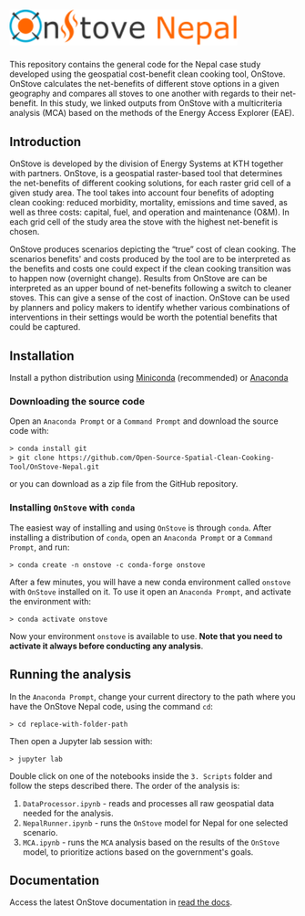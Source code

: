 # <img src="assets/img/OnStoveLogoNepal.svg" alt="drawing" style="width:400px"/>

This repository contains the general code for the Nepal case study developed using the geospatial 
cost-benefit clean cooking tool, OnStove. OnStove calculates the net-benefits of different stove 
options in a given geography and compares all stoves to one another with regards to their net-benefit.
In this study, we linked outputs from OnStove with a multicriteria analysis (MCA) based on the methods of the 
Energy Access Explorer (EAE).

## Introduction 
OnStove is developed by the division of Energy Systems at KTH together with partners. OnStove, is a 
geospatial raster-based tool that determines the net-benefits of different cooking solutions, 
for each raster grid cell of a given study area. The tool takes into account four benefits of 
adopting clean cooking: reduced morbidity, mortality, emissions and time saved, as well as three costs: 
capital, fuel, and operation and maintenance (O&M). In each grid cell of the study area the 
stove with the highest net-benefit is chosen.

OnStove produces scenarios depicting the “true” cost of clean cooking. The scenarios benefits' and costs
produced by the tool are to be interpreted as the benefits and costs one could expect if the clean 
cooking transition was to happen now (overnight change). Results from OnStove are can be interpreted as 
an upper bound of net-benefits following a switch to cleaner stoves. This can give a sense of the cost 
of inaction. OnStove can be used by planners and policy makers to identify whether various 
combinations of interventions in their settings would be worth the potential benefits that could be 
captured.

## Installation 
Install a python distribution using
[Miniconda](https://docs.conda.io/en/latest/miniconda.html#) (recommended) or
[Anaconda](https://www.anaconda.com/)

### Downloading the source code
Open an `Anaconda Prompt` or a `Command Prompt` and download the source code with:
```
> conda install git
> git clone https://github.com/Open-Source-Spatial-Clean-Cooking-Tool/OnStove-Nepal.git
```
or you can download as a zip file from the GitHub repository.

### Installing ``OnStove`` with `conda`
The easiest way of installing and using `OnStove` is through `conda`. After installing a distribution of 
`conda`, open an `Anaconda Prompt` or a `Command Prompt`, and run:
```
> conda create -n onstove -c conda-forge onstove
```
After a few minutes, you will have a new conda environment called `onstove` with `OnStove` installed 
on it. To use it open an `Anaconda Prompt`, and activate the environment with:
```
> conda activate onstove
```
Now your environment `onstove` is available to use. **Note that you need to activate it
always before conducting any analysis**.

## Running the analysis
In the `Anaconda Prompt`, change your current directory to the path where you have the OnStove Nepal 
code, using the command `cd`: 
```
> cd replace-with-folder-path
```
Then open a Jupyter lab session with:
```
> jupyter lab
```
Double click on one of the notebooks inside the `3. Scripts` folder and follow the steps described
there. The order of the analysis is:
1. ``DataProcessor.ipynb`` - reads and processes all raw geospatial data needed for the analysis.
2. ``NepalRunner.ipynb`` - runs the `OnStove` model for Nepal for one selected scenario.
3. ``MCA.ipynb`` - runs the `MCA` analysis based on the results of the `OnStove` model, to prioritize 
actions based on the government's goals.

## Documentation
Access the latest OnStove documentation in [read the docs](https://onstove-documentation.readthedocs.io/en/latest/?badge=latest).
